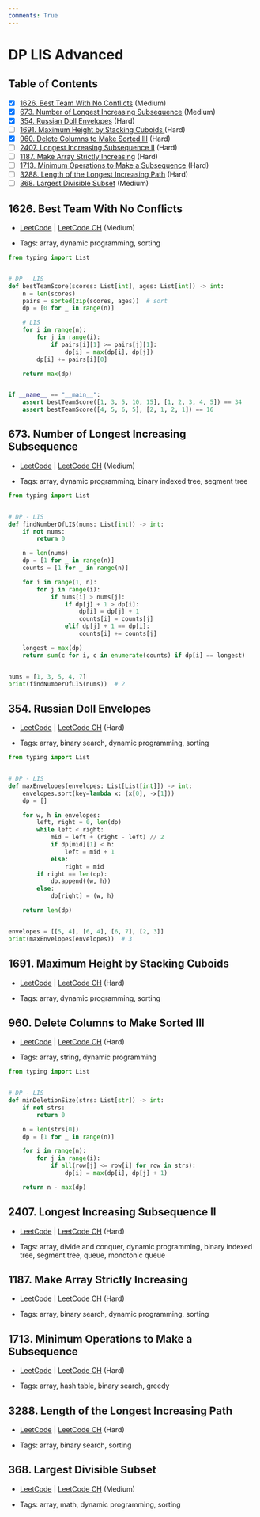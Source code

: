 ```yaml
---
comments: True
---
```


# DP LIS Advanced

## Table of Contents

- [x] [1626. Best Team With No Conflicts](https://leetcode.cn/problems/best-team-with-no-conflicts/) (Medium)
- [x] [673. Number of Longest Increasing Subsequence](https://leetcode.cn/problems/number-of-longest-increasing-subsequence/) (Medium)
- [x] [354. Russian Doll Envelopes](https://leetcode.cn/problems/russian-doll-envelopes/) (Hard)
- [ ] [1691. Maximum Height by Stacking Cuboids ](https://leetcode.cn/problems/maximum-height-by-stacking-cuboids/) (Hard)
- [x] [960. Delete Columns to Make Sorted III](https://leetcode.cn/problems/delete-columns-to-make-sorted-iii/) (Hard)
- [ ] [2407. Longest Increasing Subsequence II](https://leetcode.cn/problems/longest-increasing-subsequence-ii/) (Hard)
- [ ] [1187. Make Array Strictly Increasing](https://leetcode.cn/problems/make-array-strictly-increasing/) (Hard)
- [ ] [1713. Minimum Operations to Make a Subsequence](https://leetcode.cn/problems/minimum-operations-to-make-a-subsequence/) (Hard)
- [ ] [3288. Length of the Longest Increasing Path](https://leetcode.cn/problems/length-of-the-longest-increasing-path/) (Hard)
- [ ] [368. Largest Divisible Subset](https://leetcode.cn/problems/largest-divisible-subset/) (Medium)

## 1626. Best Team With No Conflicts

-   [LeetCode](https://leetcode.com/problems/best-team-with-no-conflicts/) | [LeetCode CH](https://leetcode.cn/problems/best-team-with-no-conflicts/) (Medium)

-   Tags: array, dynamic programming, sorting
```python title="1626. Best Team With No Conflicts - Python Solution"
from typing import List


# DP - LIS
def bestTeamScore(scores: List[int], ages: List[int]) -> int:
    n = len(scores)
    pairs = sorted(zip(scores, ages))  # sort
    dp = [0 for _ in range(n)]

    # LIS
    for i in range(n):
        for j in range(i):
            if pairs[i][1] >= pairs[j][1]:
                dp[i] = max(dp[i], dp[j])
        dp[i] += pairs[i][0]

    return max(dp)


if __name__ == "__main__":
    assert bestTeamScore([1, 3, 5, 10, 15], [1, 2, 3, 4, 5]) == 34
    assert bestTeamScore([4, 5, 6, 5], [2, 1, 2, 1]) == 16

```

## 673. Number of Longest Increasing Subsequence

-   [LeetCode](https://leetcode.com/problems/number-of-longest-increasing-subsequence/) | [LeetCode CH](https://leetcode.cn/problems/number-of-longest-increasing-subsequence/) (Medium)

-   Tags: array, dynamic programming, binary indexed tree, segment tree
```python title="673. Number of Longest Increasing Subsequence - Python Solution"
from typing import List


# DP - LIS
def findNumberOfLIS(nums: List[int]) -> int:
    if not nums:
        return 0

    n = len(nums)
    dp = [1 for _ in range(n)]
    counts = [1 for _ in range(n)]

    for i in range(1, n):
        for j in range(i):
            if nums[i] > nums[j]:
                if dp[j] + 1 > dp[i]:
                    dp[i] = dp[j] + 1
                    counts[i] = counts[j]
                elif dp[j] + 1 == dp[i]:
                    counts[i] += counts[j]

    longest = max(dp)
    return sum(c for i, c in enumerate(counts) if dp[i] == longest)


nums = [1, 3, 5, 4, 7]
print(findNumberOfLIS(nums))  # 2

```

## 354. Russian Doll Envelopes

-   [LeetCode](https://leetcode.com/problems/russian-doll-envelopes/) | [LeetCode CH](https://leetcode.cn/problems/russian-doll-envelopes/) (Hard)

-   Tags: array, binary search, dynamic programming, sorting
```python title="354. Russian Doll Envelopes - Python Solution"
from typing import List


# DP - LIS
def maxEnvelopes(envelopes: List[List[int]]) -> int:
    envelopes.sort(key=lambda x: (x[0], -x[1]))
    dp = []

    for w, h in envelopes:
        left, right = 0, len(dp)
        while left < right:
            mid = left + (right - left) // 2
            if dp[mid][1] < h:
                left = mid + 1
            else:
                right = mid
        if right == len(dp):
            dp.append((w, h))
        else:
            dp[right] = (w, h)

    return len(dp)


envelopes = [[5, 4], [6, 4], [6, 7], [2, 3]]
print(maxEnvelopes(envelopes))  # 3

```

## 1691. Maximum Height by Stacking Cuboids

-   [LeetCode](https://leetcode.com/problems/maximum-height-by-stacking-cuboids/) | [LeetCode CH](https://leetcode.cn/problems/maximum-height-by-stacking-cuboids/) (Hard)

-   Tags: array, dynamic programming, sorting
## 960. Delete Columns to Make Sorted III

-   [LeetCode](https://leetcode.com/problems/delete-columns-to-make-sorted-iii/) | [LeetCode CH](https://leetcode.cn/problems/delete-columns-to-make-sorted-iii/) (Hard)

-   Tags: array, string, dynamic programming
```python title="960. Delete Columns to Make Sorted III - Python Solution"
from typing import List


# DP - LIS
def minDeletionSize(strs: List[str]) -> int:
    if not strs:
        return 0

    n = len(strs[0])
    dp = [1 for _ in range(n)]

    for i in range(n):
        for j in range(i):
            if all(row[j] <= row[i] for row in strs):
                dp[i] = max(dp[i], dp[j] + 1)

    return n - max(dp)

```

## 2407. Longest Increasing Subsequence II

-   [LeetCode](https://leetcode.com/problems/longest-increasing-subsequence-ii/) | [LeetCode CH](https://leetcode.cn/problems/longest-increasing-subsequence-ii/) (Hard)

-   Tags: array, divide and conquer, dynamic programming, binary indexed tree, segment tree, queue, monotonic queue
## 1187. Make Array Strictly Increasing

-   [LeetCode](https://leetcode.com/problems/make-array-strictly-increasing/) | [LeetCode CH](https://leetcode.cn/problems/make-array-strictly-increasing/) (Hard)

-   Tags: array, binary search, dynamic programming, sorting
## 1713. Minimum Operations to Make a Subsequence

-   [LeetCode](https://leetcode.com/problems/minimum-operations-to-make-a-subsequence/) | [LeetCode CH](https://leetcode.cn/problems/minimum-operations-to-make-a-subsequence/) (Hard)

-   Tags: array, hash table, binary search, greedy
## 3288. Length of the Longest Increasing Path

-   [LeetCode](https://leetcode.com/problems/length-of-the-longest-increasing-path/) | [LeetCode CH](https://leetcode.cn/problems/length-of-the-longest-increasing-path/) (Hard)

-   Tags: array, binary search, sorting
## 368. Largest Divisible Subset

-   [LeetCode](https://leetcode.com/problems/largest-divisible-subset/) | [LeetCode CH](https://leetcode.cn/problems/largest-divisible-subset/) (Medium)

-   Tags: array, math, dynamic programming, sorting
